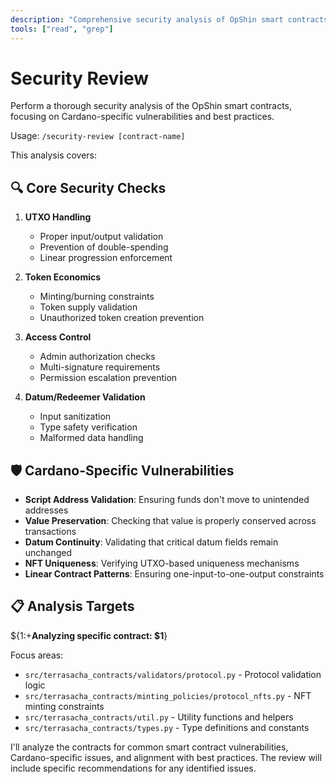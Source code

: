 ```yaml
---
description: "Comprehensive security analysis of OpShin smart contracts"
tools: ["read", "grep"]
---
```


# Security Review

Perform a thorough security analysis of the OpShin smart contracts, focusing on Cardano-specific vulnerabilities and best practices.

Usage: `/security-review [contract-name]`

This analysis covers:

## 🔍 **Core Security Checks**

1. **UTXO Handling**
   - Proper input/output validation
   - Prevention of double-spending
   - Linear progression enforcement

2. **Token Economics**
   - Minting/burning constraints
   - Token supply validation
   - Unauthorized token creation prevention

3. **Access Control**
   - Admin authorization checks
   - Multi-signature requirements
   - Permission escalation prevention

4. **Datum/Redeemer Validation**
   - Input sanitization
   - Type safety verification
   - Malformed data handling

## 🛡️ **Cardano-Specific Vulnerabilities**

- **Script Address Validation**: Ensuring funds don't move to unintended addresses
- **Value Preservation**: Checking that value is properly conserved across transactions  
- **Datum Continuity**: Validating that critical datum fields remain unchanged
- **NFT Uniqueness**: Verifying UTXO-based uniqueness mechanisms
- **Linear Contract Patterns**: Ensuring one-input-to-one-output constraints

## 📋 **Analysis Targets**

${1:+**Analyzing specific contract: $1**}

Focus areas:
- `src/terrasacha_contracts/validators/protocol.py` - Protocol validation logic
- `src/terrasacha_contracts/minting_policies/protocol_nfts.py` - NFT minting constraints
- `src/terrasacha_contracts/util.py` - Utility functions and helpers
- `src/terrasacha_contracts/types.py` - Type definitions and constants

I'll analyze the contracts for common smart contract vulnerabilities, Cardano-specific issues, and alignment with best practices. The review will include specific recommendations for any identified issues.